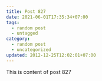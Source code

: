 ```yaml
---
title: Post 827
date: 2021-06-01T17:35:34+07:00
tags:
  - random post
  - untagged
category:
  - random post
  - uncategorized
updated: 2012-12-25T12:02:01+07:00
---
```

This is content of post 827